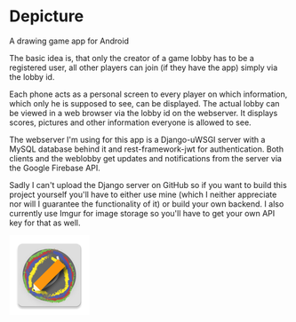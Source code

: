 # Depicture
A drawing game app for Android

The basic idea is, that only the creator of a game lobby has to be a registered user,
all other players can join (if they have the app) simply via the lobby id.

Each phone acts as a personal screen to every player on which information, which only he is supposed to
see, can be displayed.
The actual lobby can be viewed in a web browser via the lobby id on the webserver.
It displays scores, pictures and other information everyone is allowed to see.

The webserver I'm using for this app is a Django-uWSGI server with a MySQL database behind it and rest-framework-jwt for authentication.
Both clients and the weblobby get updates and notifications from the server via the Google Firebase API.

Sadly I can't upload the Django server on GitHub so if you want to build this project yourself you'll have to either use mine (which I neither appreciate nor will I guarantee the functionality of it) or build your own backend.
I also currently use Imgur for image storage so you'll have to get your own API key for that as well.

![Alt text](/app/src/main/res/mipmap-xxhdpi/ic_launcher.png?raw=true)
